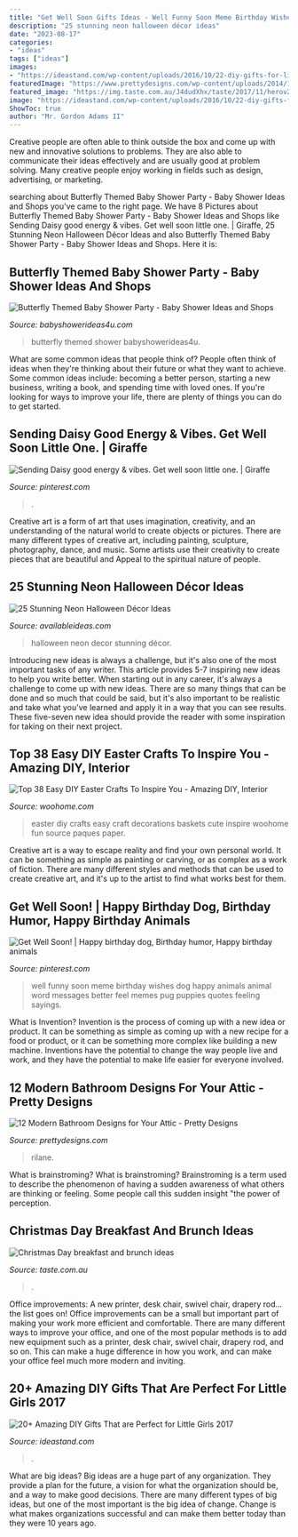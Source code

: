 ```yaml
---
title: "Get Well Soon Gifts Ideas - Well Funny Soon Meme Birthday Wishes Dog Happy Animals Animal Word Messages Better Feel Memes Pug Puppies Quotes Feeling Sayings"
description: "25 stunning neon halloween décor ideas"
date: "2023-08-17"
categories:
- "ideas"
tags: ["ideas"]
images:
- "https://ideastand.com/wp-content/uploads/2016/10/22-diy-gifts-for-little-girls.jpg"
featuredImage: "https://www.prettydesigns.com/wp-content/uploads/2014/12/Rilane.jpg"
featured_image: "https://img.taste.com.au/J4dudXhx/taste/2017/11/herov2-132633-1.jpg"
image: "https://ideastand.com/wp-content/uploads/2016/10/22-diy-gifts-for-little-girls.jpg"
ShowToc: true
author: "Mr. Gordon Adams II"
---
```



Creative people are often able to think outside the box and come up with new and innovative solutions to problems. They are also able to communicate their ideas effectively and are usually good at problem solving. Many creative people enjoy working in fields such as design, advertising, or marketing.

	

		
searching about Butterfly Themed Baby Shower Party - Baby Shower Ideas and Shops you've came to the right page. We have 8 Pictures about Butterfly Themed Baby Shower Party - Baby Shower Ideas and Shops like Sending Daisy good energy &amp; vibes. Get well soon little one. | Giraffe, 25 Stunning Neon Halloween Décor Ideas and also Butterfly Themed Baby Shower Party - Baby Shower Ideas and Shops. Here it is:
		
    
## Butterfly Themed Baby Shower Party - Baby Shower Ideas And Shops

<img loading=lazy src="https://babyshowerideas4u.com/wp-content/uploads/2014/01/butterfly-27.jpg" onerror="this.onerror=null;this.src='https://tse3.mm.bing.net/th?id=OIP.tQrcbjjd-DfhwxpPWCO6CAHaLG&amp;pid=15.1';" alt="Butterfly Themed Baby Shower Party - Baby Shower Ideas and Shops">

_Source: babyshowerideas4u.com_

>butterfly themed shower babyshowerideas4u. 

	

What are some common ideas that people think of?
People often think of ideas when they're thinking about their future or what they want to achieve. Some common ideas include: becoming a better person, starting a new business, writing a book, and spending time with loved ones. If you're looking for ways to improve your life, there are plenty of things you can do to get started.

    
## Sending Daisy Good Energy &amp; Vibes. Get Well Soon Little One. | Giraffe

<img loading=lazy src="https://i.pinimg.com/736x/75/ff/e5/75ffe5588819b2bdaa56bb80ae7154ba--medical-pictures-funny-medical.jpg" onerror="this.onerror=null;this.src='https://tse3.mm.bing.net/th?id=OIP.bwOfY2NnOJqo6m1uCI6UywHaJ3&amp;pid=15.1';" alt="Sending Daisy good energy &amp; vibes. Get well soon little one. | Giraffe">

_Source: pinterest.com_

>. 

	

Creative art is a form of art that uses imagination, creativity, and an understanding of the natural world to create objects or pictures. There are many different types of creative art, including painting, sculpture, photography, dance, and music. Some artists use their creativity to create pieces that are beautiful and Appeal to the spiritual nature of people.

    
## 25 Stunning Neon Halloween Décor Ideas

<img loading=lazy src="http://availableideas.com/wp-content/uploads/2015/09/stunning-neon-halloween-decor-ideas-12.jpg" onerror="this.onerror=null;this.src='https://tse2.mm.bing.net/th?id=OIP.JhCKNlRATv0PX4uNHgW64gHaLJ&amp;pid=15.1';" alt="25 Stunning Neon Halloween Décor Ideas">

_Source: availableideas.com_

>halloween neon decor stunning décor. 

	

Introducing new ideas is always a challenge, but it's also one of the most important tasks of any writer. This article provides 5-7 inspiring new ideas to help you write better.
When starting out in any career, it's always a challenge to come up with new ideas. There are so many things that can be done and so much that could be said, but it's also important to be realistic and take what you've learned and apply it in a way that you can see results. These five-seven new idea should provide the reader with some inspiration for taking on their next project.

    
## Top 38 Easy DIY Easter Crafts To Inspire You - Amazing DIY, Interior

<img loading=lazy src="http://www.woohome.com/wp-content/uploads/2014/03/Diy-crafts-for-easter-32.jpg" onerror="this.onerror=null;this.src='https://tse4.mm.bing.net/th?id=OIP.wXtnu8CrgXk4FFOPyT17ygHaLH&amp;pid=15.1';" alt="Top 38 Easy DIY Easter Crafts To Inspire You - Amazing DIY, Interior">

_Source: woohome.com_

>easter diy crafts easy craft decorations baskets cute inspire woohome fun source paques paper. 

	

Creative art is a way to escape reality and find your own personal world. It can be something as simple as painting or carving, or as complex as a work of fiction. There are many different styles and methods that can be used to create creative art, and it's up to the artist to find what works best for them.

    
## Get Well Soon! | Happy Birthday Dog, Birthday Humor, Happy Birthday Animals

<img loading=lazy src="https://i.pinimg.com/736x/57/99/c1/5799c1a4579a6696506dd19b28afff64--coping-quotes-get-well-wishes.jpg" onerror="this.onerror=null;this.src='https://tse4.mm.bing.net/th?id=OIP.NqTTbMGKAB9GbsSXNJnSZQAAAA&amp;pid=15.1';" alt="Get Well Soon! | Happy birthday dog, Birthday humor, Happy birthday animals">

_Source: pinterest.com_

>well funny soon meme birthday wishes dog happy animals animal word messages better feel memes pug puppies quotes feeling sayings. 

	

What is Invention?
Invention is the process of coming up with a new idea or product. It can be something as simple as coming up with a new recipe for a food or product, or it can be something more complex like building a new machine. Inventions have the potential to change the way people live and work, and they have the potential to make life easier for everyone involved.

    
## 12 Modern Bathroom Designs For Your Attic - Pretty Designs

<img loading=lazy src="https://www.prettydesigns.com/wp-content/uploads/2014/12/Rilane.jpg" onerror="this.onerror=null;this.src='https://tse4.mm.bing.net/th?id=OIP.o8EHi0_YNXg2Bziq0fpv0wHaJ4&amp;pid=15.1';" alt="12 Modern Bathroom Designs for Your Attic - Pretty Designs">

_Source: prettydesigns.com_

>rilane. 

	

What is brainstroming?
What is brainstroming? Brainstroming is a term used to describe the phenomenon of having a sudden awareness of what others are thinking or feeling. Some people call this sudden insight "the power of perception.

    
## Christmas Day Breakfast And Brunch Ideas

<img loading=lazy src="https://img.taste.com.au/J4dudXhx/taste/2017/11/herov2-132633-1.jpg" onerror="this.onerror=null;this.src='https://tse3.mm.bing.net/th?id=OIP.VcOeObwbIkYZ2JdDz8WgQgHaE8&amp;pid=15.1';" alt="Christmas Day breakfast and brunch ideas">

_Source: taste.com.au_

>. 

	

Office improvements: A new printer, desk chair, swivel chair, drapery rod... the list goes on!
Office improvements can be a small but important part of making your work more efficient and comfortable. There are many different ways to improve your office, and one of the most popular methods is to add new equipment such as a printer, desk chair, swivel chair, drapery rod, and so on. This can make a huge difference in how you work, and can make your office feel much more modern and inviting.

    
## 20+ Amazing DIY Gifts That Are Perfect For Little Girls 2017

<img loading=lazy src="https://ideastand.com/wp-content/uploads/2016/10/22-diy-gifts-for-little-girls.jpg" onerror="this.onerror=null;this.src='https://tse3.mm.bing.net/th?id=OIP.bdPJkeCzzC5ZvG5e6y7NOgHaKl&amp;pid=15.1';" alt="20+ Amazing DIY Gifts That are Perfect for Little Girls 2017">

_Source: ideastand.com_

>. 

	

What are big ideas?
Big ideas are a huge part of any organization. They provide a plan for the future, a vision for what the organization should be, and a way to make good decisions. There are many different types of big ideas, but one of the most important is the big idea of change. Change is what makes organizations successful and can make them better today than they were 10 years ago.

